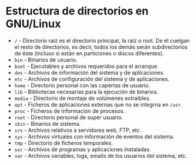# Estructura de directorios en GNU/Linux
* `/` - Directorio raíz es el directorio principal, la raíz o root. De él cuelgan el resto de directorios, es decir, todos los demás serán subdirectorios de éste (incluso si están en particiones o discos diferentes).
* `bin` - Binarios de usuario.
* `boot` - Ejecutables y archivos requeridos para el arranque.
* `dev` - Archivos de información del sistema y de aplicaciones.
* `etc` - Archivos de configuración del sistema y de aplicaciones.
* `home` - Directorio personal con las capertas de usuario.
* `lib` - Bibliotecas necesarias para la ejecución de binarios.
* `media` - Directorio de montaje de volúmenes extraibles.
* `opt` - Ficheros de aplicaciones externas que no se integrna en `/usr`.
* `proc` - Ficheros de información de procesos.
* `root` - Directorio personal de super usuario.
* `sbin` - Binarios de sistema.
* `srv` - Archivos relativos a servidores web, FTP, etc.
* `sys` - Archivos virtuales con información de eventos del sistema.
* `tmp` - Directorio de ficheros temporales.
* `usr` - Archivos de programas y aplicaciones instaladas.
* `var` - Archivos variables, logs, emails de los usuarios del sistema, etc.